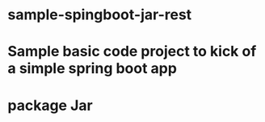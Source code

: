# sample-spingboot-jar-rest
# Sample basic code project to kick of a simple spring boot app 
# package Jar
